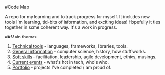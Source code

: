 #Code Map

A repo for my learning and to track progress for myself. It includes new tools I'm learning, tid-bits of information, and exciting ideas! Hopefully it ties together in some coherent way. It's a work in progress.

##Main themes
1. [Technical tools](/technical-tools) - languages, frameworks, libraries, tools.
2. [General information](/general-information) - computer science, history, how stuff works.
3. [Soft skills](/soft-skills) - facilitation, leadership, agile development, ethics, musings.
4. [Current events](/current-events) - what's hot in tech, who's who.
5. [Portfolio](/portfolio) - projects I've completed / am proud of.
